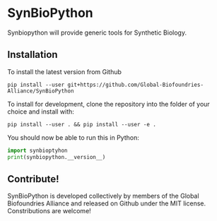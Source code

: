 # SynBioPython

Synbiopython will provide generic tools for Synthetic Biology.

Installation
------------

To install the latest version from Github

```
pip install --user git+https://github.com/Global-Biofoundries-Alliance/SynBioPython
```

To install for development, clone the repository into the folder of your choice and install with:

```
pip install --user . && pip install --user -e .
```

You should now be able to run this in Python:

```python
import synbioptyhon
print(synbiopython.__version__)

```

Contribute!
-----------

SynBioPython is developed collectively by members of the Global Biofoundries
Alliance and released on Github under the MIT license. Constributions are welcome!